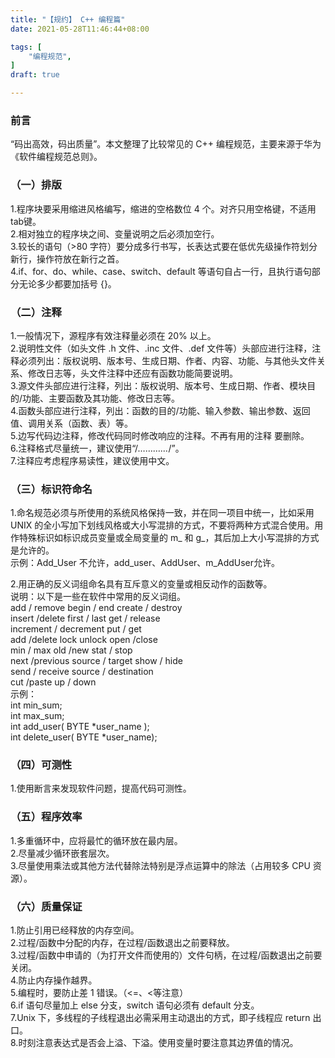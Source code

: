 ```yaml
---
title: "【规约】 C++ 编程篇"
date: 2021-05-28T11:46:44+08:00

tags: [
    "编程规范",
]
draft: true

---
```

### 前言

“码出高效，码出质量”。本文整理了比较常见的 C++ 编程规范，主要来源于华为《软件编程规范总则》。

### （一）排版
1.程序块要采用缩进风格编写，缩进的空格数位 4 个。对齐只用空格键，不适用tab键。  
2.相对独立的程序块之间、变量说明之后必须加空行。  
3.较长的语句（>80 字符）要分成多行书写，长表达式要在低优先级操作符划分新行，操作符放在新行之首。  
4.if、for、do、while、case、switch、default 等语句自占一行，且执行语句部分无论多少都要加括号 {}。  

### （二）注释
1.一般情况下，源程序有效注释量必须在 20% 以上。  
2.说明性文件（如头文件 .h 文件、.inc 文件、.def 文件等）头部应进行注释，注释必须列出：版权说明、版本号、生成日期、作者、内容、功能、与其他头文件关系、修改日志等，头文件注释中还应有函数功能简要说明。  
3.源文件头部应进行注释，列出：版权说明、版本号、生成日期、作者、模块目的/功能、主要函数及其功能、修改日志等。  
4.函数头部应进行注释，列出：函数的目的/功能、输入参数、输出参数、返回值、调用关系（函数、表）等。  
5.边写代码边注释，修改代码同时修改响应的注释。不再有用的注释 要删除。  
6.注释格式尽量统一，建议使用“/*…………*/”。  
7.注释应考虑程序易读性，建议使用中文。

### （三）标识符命名
1.命名规范必须与所使用的系统风格保持一致，并在同一项目中统一，比如采用 UNIX 的全小写加下划线风格或大小写混排的方式，不要将两种方式混合使用。用作特殊标识如标识成员变量或全局变量的 m_ 和 g_，其后加上大小写混排的方式是允许的。  
    示例：Add_User 不允许，add_user、AddUser、m_AddUser允许。

2.用正确的反义词组命名具有互斥意义的变量或相反动作的函数等。  
    说明：以下是一些在软件中常用的反义词组。  
    add / remove    begin / end    create / destroy  
    insert /delete    first / last    get / release  
    increment / decrement    put / get  
    add /delete    lock unlock    open /close  
    min / max    old /new     stat / stop  
    next /previous    source / target    show / hide  
    send / receive    source / destination    
    cut /paste    up / down  
    示例：  
    int min_sum;  
    int max_sum;  
    int add_user( BYTE *user_name );  
    int delete_user( BYTE *user_name);  

### （四）可测性
1.使用断言来发现软件问题，提高代码可测性。

### （五）程序效率
1.多重循环中，应将最忙的循环放在最内层。  
2.尽量减少循环嵌套层次。  
3.尽量使用乘法或其他方法代替除法特别是浮点运算中的除法（占用较多 CPU 资源）。  

### （六）质量保证
1.防止引用已经释放的内存空间。  
2.过程/函数中分配的内存，在过程/函数退出之前要释放。  
3.过程/函数中申请的（为打开文件而使用的）文件句柄，在过程/函数退出之前要关闭。  
4.防止内存操作越界。  
5.编程时，要防止差 1 错误。（<=、<等注意）  
6.if 语句尽量加上 else 分支，switch 语句必须有 default 分支。  
7.Unix 下，多线程的子线程退出必需采用主动退出的方式，即子线程应 return 出口。  
8.时刻注意表达式是否会上溢、下溢。使用变量时要注意其边界值的情况。  

